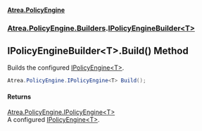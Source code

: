 #### [Atrea.PolicyEngine](./index.md 'index')
### [Atrea.PolicyEngine.Builders](./Atrea-PolicyEngine-Builders.md 'Atrea.PolicyEngine.Builders').[IPolicyEngineBuilder&lt;T&gt;](./Atrea-PolicyEngine-Builders-IPolicyEngineBuilder-T-.md 'Atrea.PolicyEngine.Builders.IPolicyEngineBuilder&lt;T&gt;')
## IPolicyEngineBuilder&lt;T&gt;.Build() Method
Builds the configured [IPolicyEngine&lt;T&gt;](./Atrea-PolicyEngine-IPolicyEngine-T-.md 'Atrea.PolicyEngine.IPolicyEngine&lt;T&gt;').  
```csharp
Atrea.PolicyEngine.IPolicyEngine<T> Build();
```
#### Returns
[Atrea.PolicyEngine.IPolicyEngine&lt;](./Atrea-PolicyEngine-IPolicyEngine-T-.md 'Atrea.PolicyEngine.IPolicyEngine&lt;T&gt;')[T](./Atrea-PolicyEngine-Builders-IPolicyEngineBuilder-T-.md#Atrea-PolicyEngine-Builders-IPolicyEngineBuilder-T--T 'Atrea.PolicyEngine.Builders.IPolicyEngineBuilder&lt;T&gt;.T')[&gt;](./Atrea-PolicyEngine-IPolicyEngine-T-.md 'Atrea.PolicyEngine.IPolicyEngine&lt;T&gt;')  
A configured [IPolicyEngine&lt;T&gt;](./Atrea-PolicyEngine-IPolicyEngine-T-.md 'Atrea.PolicyEngine.IPolicyEngine&lt;T&gt;').  
